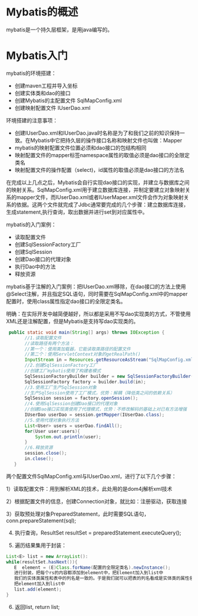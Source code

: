 # Mybatis的概述
mybatis是一个持久层框架，是用java编写的。

# Mybatis入门
 mybatis的环境搭建：
 - 创建maven工程并导入坐标
 - 创建实体类和dao的接口
 - 创建Mybatis的主配置文件  SqlMapConfig.xml
 - 创建映射配置文件  IUserDao.xml
 
 环境搭建的注意事项：
 - 创建IUserDao.xml和IUserDao.java时名称是为了和我们之前的知识保持一致。在Mybatis中它把持久层的操作接口名称和映射文件也叫做：Mapper
 - mybatis的映射配置文件位置必须和dao接口的包结构相同
 - 映射配置文件的mapper标签namespace属性的取值必须是dao接口的全限定类名
 - 映射配置文件的操作配置（select)，id属性的取值必须是dao接口的方法名
 
 在完成以上几点之后，Mybatis会自行实现dao接口的实现，并建立与数据库之间的映射关系。SqlMapConfig.xml用于建立数据库连接，并制定要建立对象映射关系的mapper文件，而IUserDao.xml或者IUserMaper.xml文件会作为对象映射关系的依据。这两个文件就完成了Jdbc通常要完成的几个步骤：建立数据库连接，生成statement,执行查询，取出数据并进行set到对应属性中。
 
 mybatis的入门案例：
 - 读取配置文件
 - 创建SqlSessionFactory工厂
 - 创建SqlSession
 - 创建Dao接口的代理对象
 - 执行Dao中的方法
 - 释放资源
 
 mybatis基于注解的入门案例：把IUserDao.xml移除，在dao接口的方法上使用@Select注解，并且指定SQL语句，同时需要在SqlMapConfig.xml中的mapper配置时，使用class属性指定dao接口的全限定类名。
 
 明确：在实际开发中越简便越好，所以都是采用不写dao实现类的方式，不管使用XML还是注解配置，但是Mybatis是支持写dao实现类的。
 
 ```java
  public static void main(String[] args) throws IOException {
        //1.读取配置文件
        //读取路径有两个方法：
        //第一个：使用类加载器，它能读取类路径的配置文件
        //第二个：使用ServletContext对象的getRealPath()
        InputStream in = Resources.getResourceAsStream("SqlMapConfig.xml");
        //2.创建SqlSessionFactory工厂
        //创建工厂mybatis使用了构建者模式
        SqlSessionFactoryBuilder builder = new SqlSessionFactoryBuilder();
        SqlSessionFactory factory = builder.build(in);
        //3.使用工厂生产SqlSession对象
        //生产SqlSession使用了工厂模式，优势：解耦（降低类之间的依赖关系）
        SqlSession session = factory.openSession();
        //4.使用SqlSession创建Dao接口的代理对象
        //创建Dao接口实现类使用了代理模式，优势：不修改解码的基础上对已有方法增强
        IUserDao userDao = session.getMapper(IUserDao.class);
        //5.使用代理对象执行方法
        List<User> users = userDao.findAll();
        for(User user:users){
            System.out.println(user);
        }
        //6.释放资源
        session.close();
        in.close();
    }
 ```

 两个配置文件SqlMapConfig.xml与IUserDao.xml，进行了以下几个步骤：
 
 1）读取配置文件：用到解析XML的技术，此处用的是dom4j解析xml技术
 
 2）根据配置文件的信息，创建Connection对象，就比如：注册驱动，获取连接
 
 3）获取预处理对象PreparedStatement，此时需要SQL语句，conn.prepareStatement(sql);
 
 4) 执行查询，ResultSet  resultSet = preparedStatement.executeQuery();
 
 5) 遍历结果集用于封装：
 ```java
 List<E> list = new ArrayList():
 while(resultSet.hasNext()){
    E  element = (E)Class.forName(配置的全限定类名).newInstance();
    进行封装，把每个rs的内容都添加到element中，把Element加入到list中
    我们的实体类属性和表中的列名是一致的。于是我们就可以把表的列名看成是实体类的属性名称。就可以使用反射的方式来根据名称获取每个属性，并把值赋进去。
    把element加入到list中
    list.add(element);
 }
 ```
  
 6) 返回list,  return list;
 
